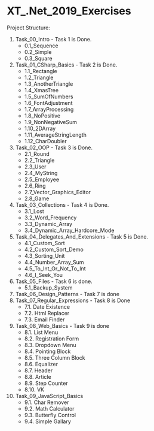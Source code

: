 # XT_.Net_2019_Exercises
Project Structure:
01. Task_00_Intro - Task 1 is Done.
	* 0.1_Sequence
	* 0.2_Simple
	* 0.3_Square
02. Task_01_CSharp_Basics - Task 2 is Done.
	* 1.1_Rectangle
	* 1.2_Triangle
	* 1.3_AnotherTriangle
	* 1.4_XmasTree
	* 1.5_SumOfNumbers
    * 1.6_FontAdjustment
    * 1.7_ArrayProcessing
    * 1.8_NoPositive
    * 1.9_NonNegativeSum
    * 1.10_2DArray
    * 1.11_AverageStringLength
    * 1.12_CharDoubler
03. Task_02_OOP - Task 3 is Done.
    * 2.1_Round
    * 2.2_Triangle
    * 2.3_User
    * 2.4_MyString
    * 2.5_Employee
    * 2.6_Ring
    * 2.7_Vector_Graphics_Editor
    * 2.8_Game
04. Task_03_Collections - Task 4 is Done.
    * 3.1_Lost
    * 3.2_Word_Frequency
    * 3.3_Dynamic_Array
    * 3.4_Dynamic_Array_Hardcore_Mode
05. Task_04_Delegates_And_Extensions - Task 5 is Done.
    * 4.1_Custom_Sort
    * 4.2_Custom_Sort_Demo
    * 4.3_Sorting_Unit
    * 4.4_Number_Array_Sum
    * 4.5_To_Int_Or_Not_To_Int
    * 4.6_I_Seek_You
06. Task_05_Files - Task 6 is done.
    * 5.1_Backup_System
07. Task_06_Design_Patterns - Task 7 is done
08. Task_07_Regular_Expressions - Task 8 is Done
    * 7.1. Date Existence
    * 7.2. Html Replacer
    * 7.3. Email Finder
09. Task_08_Web_Basics - Task 9 is done
    * 8.1. List Menu
    * 8.2. Registration Form
    * 8.3. Dropdown Menu
    * 8.4. Pointing Block
    * 8.5. Three Column Block
    * 8.6. Equalizer
    * 8.7. Header
    * 8.8. Article
    * 8.9. Step Counter
    * 8.10. VK
10. Task_09_JavaScript_Basics
	* 9.1. Char Remover
	* 9.2. Math Calculator
	* 9.3. Butterfly Control
	* 9.4. Simple Gallary